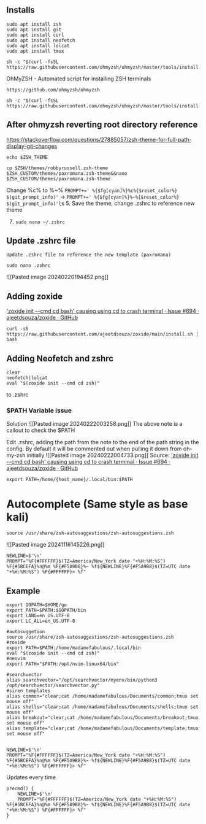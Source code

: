 ## Installs
```
sudo apt install zsh
sudo apt install git
sudo apt install curl
sudo apt install neofetch
sudo apt install lolcat
sudo apt install tmux
```

```
sh -c "$(curl -fsSL https://raw.githubusercontent.com/ohmyzsh/ohmyzsh/master/tools/install.sh)"
```

OhMyZSH - Automated script for installing ZSH terminals
```
https://github.com/ohmyzsh/ohmyzsh
```

```
sh -c "$(curl -fsSL https://raw.githubusercontent.com/ohmyzsh/ohmyzsh/master/tools/install.sh)"
```

## After ohmyzsh reverting root directory reference

https://stackoverflow.com/questions/27885057/zsh-theme-for-full-path-display-git-changes

```
echo $ZSH_THEME
```

```
cp $ZSH/themes/robbyrussell.zsh-theme $ZSH_CUSTOM/themes/paxromana.zsh-theme&&nano $ZSH_CUSTOM/themes/paxromana.zsh-theme
```

Change %c% to %~% 
   ```PROMPT+=' %{$fg[cyan]%}%c%{$reset_color%} $(git_prompt_info)'``` -> ```PROMPT+=' %{$fg[cyan]%}%~%{$reset_color%} $(git_prompt_info)'```l;s
5. Save the theme, change .zshrc to reference new theme

7. ```sudo nano ~/.zshrc```
## Update .zshrc file
	Update .zshrc file to reference the new template (paxromana)
```
sudo nano .zshrc
```

![[Pasted image 20240220194452.png]]

## Adding zoxide
['zoxide init --cmd cd bash' causing using cd to crash terminal · Issue #694 · ajeetdsouza/zoxide · GitHub](https://github.com/ajeetdsouza/zoxide/issues/694)

```
curl -sS https://raw.githubusercontent.com/ajeetdsouza/zoxide/main/install.sh | bash
```
## Adding Neofetch and zshrc
```
clear
neofetch|lolcat
eval "$(zoxide init --cmd cd zsh)"
```
to .zshrc
### $PATH Variable issue
Solution
![[Pasted image 20240222003258.png]]
The above note is a callout to check the $PATH

Edit .zshrc, adding the path from the note to the end of the path string in the config. By default it will be commented out when pulling it down from oh-my-zsh initially
![[Pasted image 20240222004733.png]]
Source: ['zoxide init --cmd cd bash' causing using cd to crash terminal · Issue #694 · ajeetdsouza/zoxide · GitHub](https://github.com/ajeetdsouza/zoxide/issues/694)

```
export PATH=/home/{host_name}/.local/bin:$PATH
```

# Autocomplete (Same style as base kali)
```
source /usr/share/zsh-autosuggestions/zsh-autosuggestions.zsh
```

![[Pasted image 20241116145226.png]]


```
NEWLINE=$'\n'
PROMPT="%F{#FFFFFF}$(TZ=America/New_York date "+%H:%M:%S") %F{#5BCEFA}%n@%m %F{#F5A9B8}%~ %f${NEWLINE}%F{#F5A9B8}$(TZ=UTC date "+%H:%M:%S") %F{#FFFFFF}> %f"
```


## Example
```
export GOPATH=$HOME/go
export PATH=$PATH:$GOPATH/bin
export LANG=en_US.UTF-8
export LC_ALL=en_US.UTF-8

#autosuggetion
source /usr/share/zsh-autosuggestions/zsh-autosuggestions.zsh
#zoxide
export PATH=$PATH:/home/madamefabulous/.local/bin
eval "$(zoxide init --cmd cd zsh)"
#neovim
export PATH="$PATH:/opt/nvim-linux64/bin"

#searchvector
alias searchvector="/opt/searchvector/myenv/bin/python3 /opt/searchvector/searchvector.py"
#siren templates
alias common="clear;cat /home/madamefabulous/Documents/common;tmux set mouse off"
alias shells="clear;cat /home/madamefabulous/Documents/shells;tmux set mouse off"
alias breakout="clear;cat /home/madamefabulous/Documents/breakout;tmux set mouse off"
alias template="clear;cat /home/madamefabulous/Documents/template;tmux set mouse off"


NEWLINE=$'\n'
PROMPT="%F{#FFFFFF}$(TZ=America/New_York date "+%H:%M:%S") %F{#5BCEFA}%n@%m %F{#F5A9B8}%~ %f${NEWLINE}%F{#F5A9B8}$(TZ=UTC date "+%H:%M:%S") %F{#FFFFFF}> %f"
```


Updates every time
```
precmd() {
    NEWLINE=$'\n'
    PROMPT="%F{#FFFFFF}$(TZ=America/New_York date "+%H:%M:%S") %F{#5BCEFA}%n@%m %F{#F5A9B8}%~ %f${NEWLINE}%F{#F5A9B8}$(TZ=UTC date "+%H:%M:%S") %F{#FFFFFF}> %f"
}
```